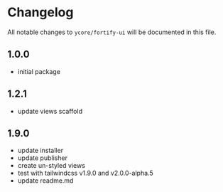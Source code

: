 # Changelog

All notable changes to `ycore/fortify-ui` will be documented in this file.

## 1.0.0
- initial package
## 1.2.1
- update views scaffold
## 1.9.0
- update installer
- update publisher
- create un-styled views
- test with tailwindcss v1.9.0 and v2.0.0-alpha.5
- update readme.md

